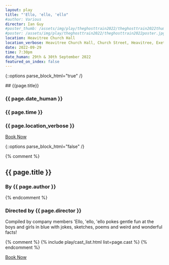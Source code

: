 ```yaml
---
layout: play
title: "'Ello, 'ello, 'ello"
#author: Various
director: Ian Guy
#poster_thumb: /assets/img/play/theghosttrain2022/theghosttrain2022thumb.jpg
#poster: /assets/img/play/theghosttrain2022/theghosttrain2022poster.jpg
location: Heavitree Church Hall
location_verbose: Heavitree Church Hall, Church Street, Heavitree, Exeter, EX2 5EH
date: 2022-09-29
time: 7:30pm
date_human: 29th & 30th September 2022
featured_on_index: false
---
```


{::options parse_block_html="true" /}

<div class="jumbotron">
## {{page.title}}
<h3> <i class="fas fa-calendar-alt"></i> {{ page.date_human }}</h3>
<h3> <i class="fas fa-clock"></i> {{ page.time }}</h3>
<h3> <i class="fas fa-map-marker-alt"></i> {{ page.location_verbose }}</h3>
<a class="btn btn-primary" href="{{ site.social_links.ticketsource }}" role="button">Book Now</a>
</div>

<!--div class="row text-center">
<div class="col-1">
</div>
<div class="col-10">
<img class="img-fluid" src="{{ "/assets/img/play/theghosttrain2022/theghosttrain2022poster.jpg" | relative_url }}" alt="The Ghost Train poster" />
</div>
<div class="col-1">
</div>
</div-->

{::options parse_block_html="false" /}

{% comment %}
## {{ page.title }}
### By {{ page.author }}
{% endcomment %}
### Directed by {{ page.director }}

Compiled by company members 'Ello, 'ello, 'ello pokes gentle fun at the boys and
girls in blue with jokes, sketches, poems and weird and wonderful facts!

{% comment %}
{% include play/cast_list.html list=page.cast %}
{% endcomment %}

<p class="text-center"><a class="btn btn-primary" href="{{ site.social_links.ticketsource }}" role="button">Book Now</a></p>
<!--p class="text-center"><a href="{{ "/assets/img/play/theghosttrain2022/theghosttrain2022poster.pdf" | relative_url}}" role="button">Download Poster</a></p-->
<!--p class="text-center"><a href="{{ "/assets/img/play/mrswarrensprofession2022/mrswarrensprofession2022bookingform.pdf" | relative_url }}" role="button">Download Booking Form</a></p-->
